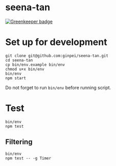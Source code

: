 # seena-tan

[![Greenkeeper badge](https://badges.greenkeeper.io/ginpei/seena-tan.svg)](https://greenkeeper.io/)

# Set up for development

```console
git clone git@github.com:ginpei/seena-tan.git
cd seena-tan
cp bin/env.example bin/env
chmod u+x bin/env
bin/env
npm start
```

Do not forget to run `bin/env` before running script.

# Test

```console
bin/env
npm test
```

## Filtering

```console
bin/env
npm test -- -g Timer
```

